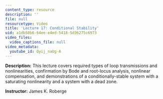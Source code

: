 ```yaml
---
content_type: resource
description: ''
file: null
resourcetype: Video
title: 'Lecture 17: Conditional Stability'
uid: a1db58b6-64ee-e4ed-5418-5d36275c6973
video_files:
  video_captions_file: null
video_metadata:
  youtube_id: Qyij_naUg-A
---
```


**Description:** This lecture covers required types of loop transmissions and nonlinearities, confirmation by Bode and root-locus analysis, nonlinear compensation, and demonstrations of a conditionally-stable system with a saturating nonlinearity and a system with a dead zone.

**Instructor:** James K. Roberge